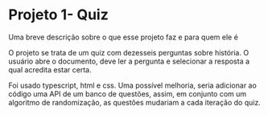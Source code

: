 
# Projeto 1- Quiz

Uma breve descrição sobre o que esse projeto faz e para quem ele é

O projeto se trata de um quiz com dezesseis perguntas sobre história.
O usuário abre o documento, deve ler a pergunta e selecionar a resposta a qual acredita estar certa.

Foi usado typescript, html e css.
Uma possível melhoria, seria adicionar ao código uma API de um banco de questões, assim, em conjunto com um algoritmo de randomização, as questões mudariam a cada iteração do quiz.